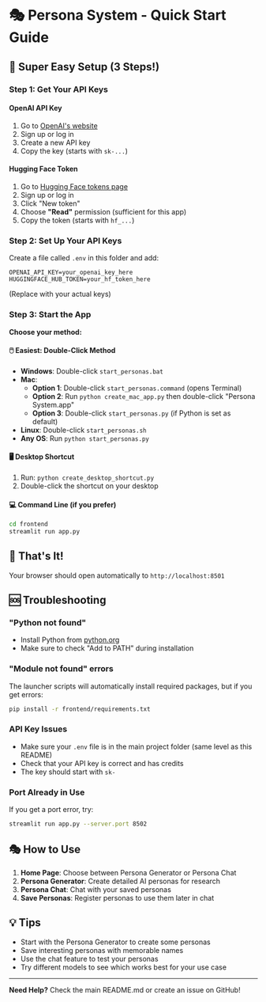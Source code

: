 # 🎭 Persona System - Quick Start Guide

## 🚀 Super Easy Setup (3 Steps!)

### Step 1: Get Your API Keys

#### OpenAI API Key
1. Go to [OpenAI's website](https://platform.openai.com/api-keys)
2. Sign up or log in
3. Create a new API key
4. Copy the key (starts with `sk-...`)

#### Hugging Face Token
1. Go to [Hugging Face tokens page](https://huggingface.co/settings/tokens)
2. Sign up or log in
3. Click "New token"
4. Choose **"Read"** permission (sufficient for this app)
5. Copy the token (starts with `hf_...`)

### Step 2: Set Up Your API Keys
Create a file called `.env` in this folder and add:
```
OPENAI_API_KEY=your_openai_key_here
HUGGINGFACE_HUB_TOKEN=your_hf_token_here
```
(Replace with your actual keys)

### Step 3: Start the App
**Choose your method:**

#### 🖱️ **Easiest: Double-Click Method**
- **Windows**: Double-click `start_personas.bat`
- **Mac**: 
  - **Option 1**: Double-click `start_personas.command` (opens Terminal)
  - **Option 2**: Run `python create_mac_app.py` then double-click "Persona System.app"
  - **Option 3**: Double-click `start_personas.py` (if Python is set as default)
- **Linux**: Double-click `start_personas.sh`
- **Any OS**: Run `python start_personas.py`

#### 🖥️ **Desktop Shortcut**
1. Run: `python create_desktop_shortcut.py`
2. Double-click the shortcut on your desktop

#### 💻 **Command Line** (if you prefer)
```bash
cd frontend
streamlit run app.py
```

## 🎉 That's It!

Your browser should open automatically to `http://localhost:8501`

## 🆘 Troubleshooting

### "Python not found"
- Install Python from [python.org](https://python.org)
- Make sure to check "Add to PATH" during installation

### "Module not found" errors
The launcher scripts will automatically install required packages, but if you get errors:
```bash
pip install -r frontend/requirements.txt
```

### API Key Issues
- Make sure your `.env` file is in the main project folder (same level as this README)
- Check that your API key is correct and has credits
- The key should start with `sk-`

### Port Already in Use
If you get a port error, try:
```bash
streamlit run app.py --server.port 8502
```

## 🎭 How to Use

1. **Home Page**: Choose between Persona Generator or Persona Chat
2. **Persona Generator**: Create detailed AI personas for research
3. **Persona Chat**: Chat with your saved personas
4. **Save Personas**: Register personas to use them later in chat

## 💡 Tips

- Start with the Persona Generator to create some personas
- Save interesting personas with memorable names
- Use the chat feature to test your personas
- Try different models to see which works best for your use case

---

**Need Help?** Check the main README.md or create an issue on GitHub!
